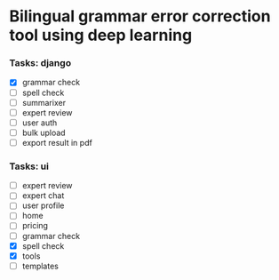 # Bilingual grammar error correction tool using deep learning

### Tasks: django
- [x] grammar check
- [ ] spell check
- [ ] summarixer
- [ ] expert review
- [ ] user auth
- [ ] bulk upload
- [ ] export result in pdf

### Tasks: ui
- [ ] expert review
- [ ] expert chat
- [ ] user profile
- [ ] home
- [ ] pricing
- [ ] grammar check
- [x] spell check
- [x] tools
- [ ] templates
